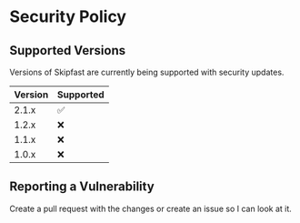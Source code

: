 # Security Policy

## Supported Versions

Versions of Skipfast are currently being supported with security updates.

| Version | Supported          |
| ------- | ------------------ |
| 2.1.x   | :white_check_mark: |
| 1.2.x   | :x: |
| 1.1.x   | :x:                |
| 1.0.x   | :x:                |

## Reporting a Vulnerability

Create a pull request with the changes or create an issue so I can look at it.
